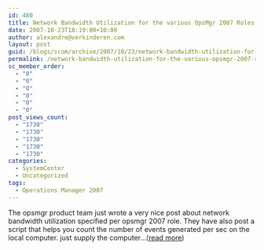 ```yaml
---
id: 480
title: Network Bandwidth Utilization for the various OpsMgr 2007 Roles
date: 2007-10-23T18:19:00+10:00
author: alexandre@verkinderen.com
layout: post
guid: /blogs/scom/archive/2007/10/23/network-bandwidth-utilization-for-the-various-opsmgr-2007-roles.aspx
permalink: /network-bandwidth-utilization-for-the-various-opsmgr-2007-roles/
sc_member_order:
  - "0"
  - "0"
  - "0"
  - "0"
  - "0"
  - "0"
post_views_count:
  - "1730"
  - "1730"
  - "1730"
  - "1730"
  - "1730"
categories:
  - SystemCenter
  - Uncategorized
tags:
  - Operations Manager 2007
---
```

The opsmgr product team just wrote a very nice post about network bandwidth utilization specified per opsmgr 2007 role. They have also post a script that helps you count the number of events generated per sec on the local computer. just supply the computer&#8230;([read more](http://trycatch.be/blogs/scug/archive/2007/10/23/network-bandwidth-utilization-for-the-various-opsmgr-2007-roles.aspx))<img src="http://trycatch.be/aggbug.aspx?PostID=233" width="1" height="1" />